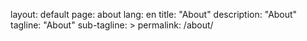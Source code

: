 layout: default
page: about
lang: en
title: "About"
description: "About"
tagline: "About"
sub-tagline: >
permalink: /about/